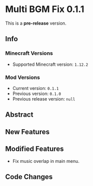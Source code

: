# Multi BGM Fix 0.1.1

This is a **pre-release** version.

## Info

### Minecraft Versions

- Supported Minecraft version: `1.12.2`

### Mod Versions

- Current version: `0.1.1`
- Previous version: `0.1.0`
- Previous release version: `null`

## Abstract

## New Features

## Modified Features

- Fix music overlap in main menu.

## Code Changes
